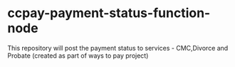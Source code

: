 # ccpay-payment-status-function-node
This repository will post the payment status to services - CMC,Divorce and Probate (created as part of ways to pay project)
